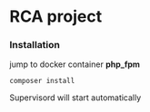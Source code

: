# RCA project

### Installation

jump to docker container **php_fpm**

```shell script
composer install
```

Supervisord will start automatically